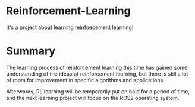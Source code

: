 # Reinforcement-Learning
It's a project about learning reinfoecement learning!


# Summary
The learning process of reinforcement learning this time has gained some understanding of the ideas of reinforcement learning, but there is still a lot of room for improvement in specific algorithms and applications.

Afterwards, RL learning will be temporarily put on hold for a period of time, and the next learning project will focus on the ROS2 operating system.